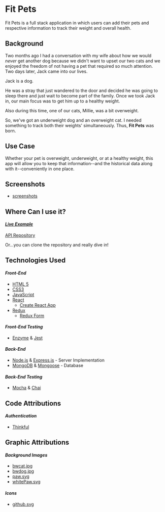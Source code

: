 # Fit Pets

Fit Pets is a full stack application in which users can add their pets and respective information to track their weight and overall health.

## Background

Two months ago I had a conversation with my wife about how we would *never* get another dog because we didn't want to upset our two cats and we enjoyed the freedom of not having a pet that required so much attention. Two days later, Jack came into our lives. 

Jack is a dog.

He was a stray that just wandered to the door and decided he was going to sleep there and just wait to become part of the family. Once we took Jack in, our main focus was to get him up to a healthy weight. 

Also during this time, one of our cats, Millie, was a bit overweight.
 
 So, we've got an underweight dog and an overweight cat. I needed something to track both their weights' simultaneously. Thus, <strong>Fit Pets</strong> was born.

## Use Case
Whether your pet is overweight, underweight, or at a healthy weight, this app will allow you to keep that information--and the historical data along with it--conveniently in one place.

## Screenshots
  * [screenshots](https://github.com/tonybrancato/fit_pets/tree/master/screenshots)
## Where Can I use it?
#### [_Live Example_](https://peaceful-feynman-033f15.netlify.com)

[API Repository](https://github.com/tonybrancato/fit-pets-node)

Or...you can clone the repository and really dive in!

## Technologies Used
#### _Front-End_
  * [HTML 5](https://developer.mozilla.org/en-US/docs/Web/Guide/HTML/HTML5)
  * [CSS3](https://developer.mozilla.org/en-US/docs/Web/CSS/CSS3)
  * [JavaScript](https://developer.mozilla.org/en-US/docs/Web/JavaScript) 
  * [React](https://reactjs.org/)
    * [Create React App](https://github.com/facebookincubator/create-react-app)
  * [Redux](https://redux.js.org/)
    * [Redux Form](https://redux-form.com/7.2.1/)
#### _Front-End Testing_
  * [Enzyme](https://github.com/airbnb/enzyme) & [Jest](https://facebook.github.io/jest/)
#### _Back-End_
  * [Node.js](https://nodejs.org/en/docs/) & [Express.js](https://expressjs.com/) - Server Implementation
  * [MongoDB](https://www.mongodb.com/) & [Mongoose](http://mongoosejs.com/) - Database
#### _Back-End Testing_
  * [Mocha](https://mochajs.org/) & [Chai](http://chaijs.com/)

## Code Attributions

#### _Authentication_
  * [Thinkful](https://github.com/Thinkful-Ed/node-jwt-auth)

## Graphic Attributions
  #### _Background Images_
  * [bwcat.jpg](https://static.pexels.com/photos/9079/night-animal-cats-clean.jpg)
  * [bwdog.jpg](https://cdn.pixabay.com/photo/2015/04/10/00/47/dog-715545_1280.jpg)
  * [paw.svg](https://www.flaticon.com/free-icon/animal-paw-print_64431)
  * [whitePaw.svg](https://www.flaticon.com/free-icon/animal-paw-print_64431)

  #### _Icons_
  * [github.svg](https://www.flaticon.com/free-icon/github-logo_25231)
